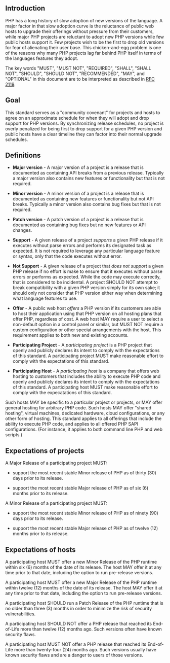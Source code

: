 ## Introduction

PHP has a long history of slow adoption of new versions of the language. A major
factor in that slow adoption curve is the reluctance of public web hosts to upgrade
their offerings without pressure from their customers, while major PHP projects
are reluctant to adopt new PHP versions while few public hosts support it. Few
projects wish to be the first to drop old versions for fear of alienating their
user base. This chicken-and-egg problem is one of the reasons why many PHP projects
lag far behind PHP itself in terms of the languages features they adopt.

The key words "MUST", "MUST NOT", "REQUIRED", "SHALL", "SHALL NOT", "SHOULD",
"SHOULD NOT", "RECOMMENDED", "MAY", and "OPTIONAL" in this document are to be
interpreted as described in [RFC 2119][].

[RFC 2119]: http://tools.ietf.org/html/rfc2119

## Goal

This standard serves as a "community covenant" for projects and hosts to agree on
an approximate schedule for when they will adopt and drop support for PHP versions.
By synchronizing release schedules, no project is overly penalized for being first
to drop support for a given PHP version and public hosts have a clear timeline
they can factor into their normal upgrade schedules.

## Definitions

* **Major version** - A major version of a project is a release that is documented
as containing API breaks from a previous release.  Typically a major version 
also contains new features or functionality but that is not required.

* **Minor version** - A minor version of a project is a release that is documented
as containing new features or functionality but not API breaks.  Typically a minor 
version also contains bug fixes but that is not required.

* **Patch version** - A patch version of a project is a release that is documented
as containing bug fixes but no new features or API changes.

* **Support** - A given release of a project *supports* a given PHP release if
it executes without parse errors and performs its designated task as expected.
It is not required to leverage any particular language feature or syntax, only
that the code executes without error.

* **Not Support** - A given release of a project that *does not support* a given
PHP release if no effort is make to ensure that it executes without parse errors
or performs as expected.  While the code may execute correctly, that is considered
to be incidental.  A project SHOULD NOT attempt to break compatibility with a given
PHP version simply for its own sake; it should only not consider that PHP version
either way when determining what language features to use.

* **Offer** - A public web host *offers* a PHP version if its customers are able
to host their application using that PHP version on all hosting plans that offer
PHP, regardless of cost.  A web host MAY require a user to select a non-default
option in a control panel or similar, but MUST NOT require a custom configuration
or other special arrangements with the host.  This requirement applies to both
new and existing accounts.

* **Participating Project** - A *participating project* is a PHP project that
openly and publicly declares its intent to comply with the expectations of this 
standard.  A participating project MUST make reasonable effort to comply with
the expectations of this standard.

* **Participating Host** - A *participating host* is a company that offers web
hosting to customers that includes the ability to execute PHP code and openly and
publicly declares its intent to comply with the expectations of this standard. A
participating host MUST make reasonable effort to comply with the expecatations of
this standard.

Such hosts MAY be specific to a particular project or projects, or MAY offer
general hosting for arbitrary PHP code. Such hosts MAY offer "shared hosting",
virtual machines, dedicated hardware, cloud configurations, or any other form of
hosting.  This standard applies to all offerings that include the ability to
execute PHP code, and applies to all offered PHP SAPI configurations.  (For instance,
it applies to both  command line PHP and web scripts.)


## Expectations of projects

A Major Release of a participating project MUST:

* support the most recent stable Minor release of PHP as of thirty (30) days prior
to its release.

* support the most recent stable Major release of PHP as of six (6) months prior
to its release.

A Minor Release of a participating project MUST:

* support the most recent stable Minor release of PHP as of ninety (90) days prior to its
release.

* support the most recent stable Major release of PHP as of twelve (12) months prior
to its release.


## Expectations of hosts

A participating host MUST offer a new Minor Release of the PHP runtime within
six (6) months of the date of its release.  The host MAY offer it at any time
prior to that date, including the option to run pre-release versions.

A participating host MUST offer a new Major Release of the PHP runtime within
twelve (12) months of the date of its release.  The host MAY offer it at any time
prior to that date, including the option to run pre-release versions.

A participating host SHOULD run a Patch Release of the PHP runtime that is no
older than three (3) months in order to minimize the risk of security vulnerabilities.

A participating host SHOULD NOT offer a PHP release that reached its End-of-Life
more than twelve (12) months ago. Such versions often have known security flaws.

A participating host MUST NOT offer a PHP release that reached its End-of-Life
more than twenty-four (24) months ago. Such versions usually have known security
flaws and are a danger to users of those versions.
